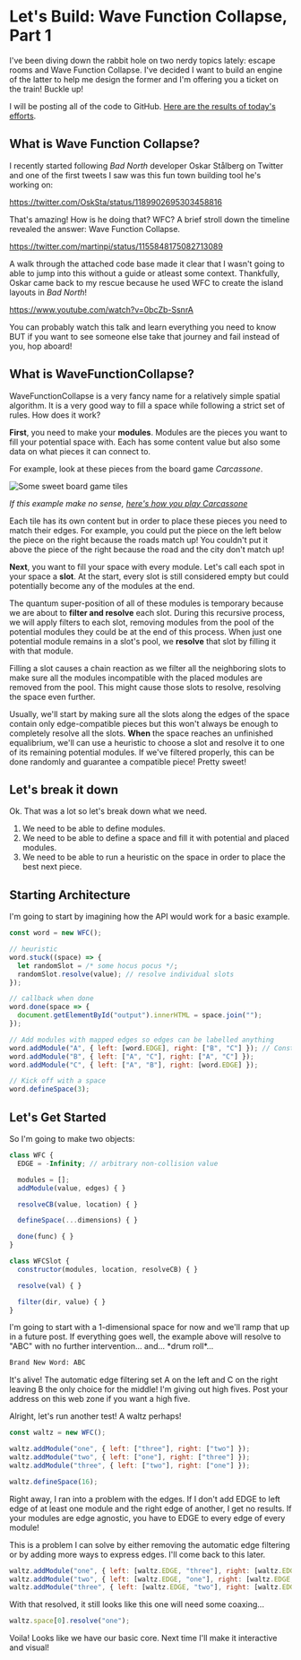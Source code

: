 # Let's Build: Wave Function Collapse, Part 1

I've been diving down the rabbit hole on two nerdy topics lately: escape rooms and Wave Function Collapse. I've decided I want to build an engine of the latter to help me design the former and I'm offering you a ticket on the train! Buckle up!

I will be posting all of the code to GitHub. [Here are the results of today's efforts](https://github.com/crhallberg/wfc-devto/tree/post1).

## What is Wave Function Collapse?

I recently started following _Bad North_ developer Oskar Stålberg on Twitter and one of the first tweets I saw was this fun town building tool he's working on:

https://twitter.com/OskSta/status/1189902695303458816

That's amazing! How is he doing that? WFC? A brief stroll down the timeline revealed the answer: Wave Function Collapse.

https://twitter.com/martinpi/status/1155848175082713089

A walk through the attached code base made it clear that I wasn't going to able to jump into this without a guide or atleast some context. Thankfully, Oskar came back to my rescue because he used WFC to create the island layouts in _Bad North_!

https://www.youtube.com/watch?v=0bcZb-SsnrA

You can probably watch this talk and learn everything you need to know BUT if you want to see someone else take that journey and fail instead of you, hop aboard!

## What is WaveFunctionCollapse?

WaveFunctionCollapse is a very fancy name for a relatively simple spatial algorithm. It is a very good way to fill a space while following a strict set of rules. How does it work?

**First**, you need to make your **modules**. Modules are the pieces you want to fill your potential space with. Each has some content value but also some data on what pieces it can connect to.

For example, look at these pieces from the board game _Carcassone_.

![Some sweet board game tiles](https://images.zmangames.com/filer_public/10/99/1099a29c-51a1-4cc0-9c25-4c8503e6ea38/zm7819_tiles.png)

_If this example make no sense, [here's how you play Carcassone](https://www.youtube.com/watch?v=-74FYj21JVg)_

Each tile has its own content but in order to place these pieces you need to match their edges. For example, you could put the piece on the left below the piece on the right because the roads match up! You couldn't put it above the piece of the right because the road and the city don't match up!

**Next**, you want to fill your space with every module. Let's call each spot in your space a **slot**. At the start, every slot is still considered empty but could potentially become any of the modules at the end.

The quantum super-position of all of these modules is temporary because we are about to **filter and resolve** each slot. During this recursive process, we will apply filters to each slot, removing modules from the pool of the potential modules they could be at the end of this process. When just one potential module remains in a slot's pool, we **resolve** that slot by filling it with that module.

Filling a slot causes a chain reaction as we filter all the neighboring slots to make sure all the modules incompatible with the placed modules are removed from the pool. This might cause those slots to resolve, resolving the space even further.

Usually, we'll start by making sure all the slots along the edges of the space contain only edge-compatible pieces but this won't always be enough to completely resolve all the slots. **When** the space reaches an unfinished equalibrium, we'll can use a heuristic to choose a slot and resolve it to one of its remaining potential modules. If we've filtered properly, this can be done randomly and guarantee a compatible piece! Pretty sweet!

## Let's break it down

Ok. That was a lot so let's break down what we need.

1.  We need to be able to define modules.
1.  We need to be able to define a space and fill it with potential and placed modules.
1.  We need to be able to run a heuristic on the space in order to place the best next piece.

## Starting Architecture

I'm going to start by imagining how the API would work for a basic example.

```javascript
const word = new WFC();

// heuristic
word.stuck((space) => {
  let randomSlot = /* some hocus pocus */;
  randomSlot.resolve(value); // resolve individual slots
});

// callback when done
word.done(space => {
  document.getElementById("output").innerHTML = space.join("");
});

// Add modules with mapped edges so edges can be labelled anything
word.addModule("A", { left: [word.EDGE], right: ["B", "C"] }); // Constant for edges
word.addModule("B", { left: ["A", "C"], right: ["A", "C"] });
word.addModule("C", { left: ["A", "B"], right: [word.EDGE] });

// Kick off with a space
word.defineSpace(3);
```

## Let's Get Started

So I'm going to make two objects:

```javascript
class WFC {
  EDGE = -Infinity; // arbitrary non-collision value

  modules = [];
  addModule(value, edges) { }

  resolveCB(value, location) { }

  defineSpace(...dimensions) { }

  done(func) { }
}

class WFCSlot {
  constructor(modules, location, resolveCB) { }

  resolve(val) { }

  filter(dir, value) { }
}

```

I'm going to start with a 1-dimensional space for now and we'll ramp that up in a future post. If everything goes well, the example above will resolve to "ABC" with no further intervention... and... \*drum roll\*...

```html
Brand New Word: ABC
```

It's alive! The automatic edge filtering set A on the left and C on the right leaving B the only choice for the middle! I'm giving out high fives. Post your address on this web zone if you want a high five.

Alright, let's run another test! A waltz perhaps!

```javascript
const waltz = new WFC();

waltz.addModule("one", { left: ["three"], right: ["two"] });
waltz.addModule("two", { left: ["one"], right: ["three"] });
waltz.addModule("three", { left: ["two"], right: ["one"] });

waltz.defineSpace(16);
```

Right away, I ran into a problem with the edges. If I don't add EDGE to left edge of at least one module and the right edge of another, I get no results. If your modules are edge agnostic, you have to EDGE to every edge of every module!

This is a problem I can solve by either removing the automatic edge filtering or by adding more ways to express edges. I'll come back to this later.

```javascript
waltz.addModule("one", { left: [waltz.EDGE, "three"], right: [waltz.EDGE, "two"] });
waltz.addModule("two", { left: [waltz.EDGE, "one"], right: [waltz.EDGE, "three"] });
waltz.addModule("three", { left: [waltz.EDGE, "two"], right: [waltz.EDGE, "one"] });
```

With that resolved, it still looks like this one will need some coaxing...

```javascript
waltz.space[0].resolve("one");
```

Voila! Looks like we have our basic core. Next time I'll make it interactive and visual!
